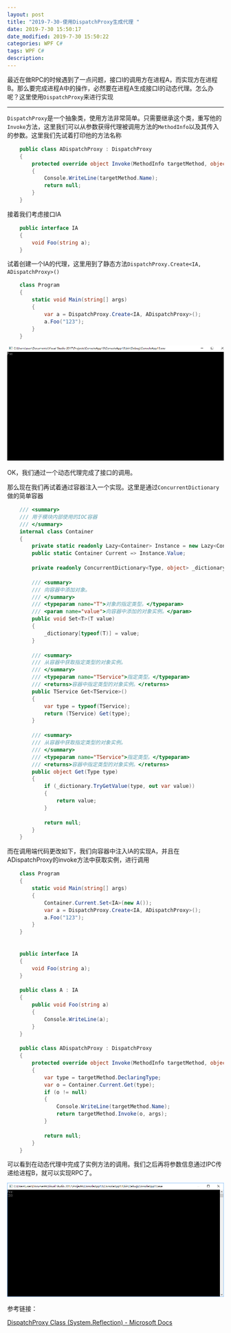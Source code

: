 ```yaml
---
layout: post
title: "2019-7-30-使用DispatchProxy生成代理 "
date: 2019-7-30 15:50:17
date_modified: 2019-7-30 15:50:22
categories: WPF C#
tags: WPF C#
description: 
---
```


最近在做RPC的时候遇到了一点问题，接口I的调用方在进程A，而实现方在进程B。那么要完成进程A中的操作，必然要在进程A生成接口I的动态代理。怎么办呢？这里使用`DispatchProxy`来进行实现

-----

`DispatchProxy`是一个抽象类，使用方法非常简单。只需要继承这个类，重写他的`Invoke`方法，这里我们可以从参数获得代理被调用方法的`MethodInfo`以及其传入的参数。这里我们先试着打印他的方法名称

```C#
    public class ADispatchProxy : DispatchProxy
    {
        protected override object Invoke(MethodInfo targetMethod, object[] args)
        {
            Console.WriteLine(targetMethod.Name);
            return null;
        }
    }
```

接着我们考虑接口IA

```C#
	public interface IA
    {
        void Foo(string a);
    }
```

试着创建一个IA的代理，这里用到了静态方法`DispatchProxy.Create<IA, ADispatchProxy>()`

```C#
    class Program
    {
        static void Main(string[] args)
        {
            var a = DispatchProxy.Create<IA, ADispatchProxy>();
            a.Foo("123");
        }
    }
```

![1564474421007](../media/1564474421007.png)

OK，我们通过一个动态代理完成了接口的调用。

那么现在我们再试着通过容器注入一个实现。这里是通过`ConcurrentDictionary`做的简单容器

```C#
	/// <summary>
    /// 用于模块内部使用的IOC容器
    /// </summary>
    internal class Container
    {
        private static readonly Lazy<Container> Instance = new Lazy<Container>();
        public static Container Current => Instance.Value;

        private readonly ConcurrentDictionary<Type, object> _dictionary = new ConcurrentDictionary<Type, object>();

        /// <summary>
        /// 向容器中添加对象。
        /// </summary>
        /// <typeparam name="T">对象的指定类型。</typeparam>
        /// <param name="value">向容器中添加的对象实例。</param>
        public void Set<T>(T value)
        {
            _dictionary[typeof(T)] = value;
        }

        /// <summary>
        /// 从容器中获取指定类型的对象实例。
        /// </summary>
        /// <typeparam name="TService">指定类型。</typeparam>
        /// <returns>容器中指定类型的对象实例。</returns>
        public TService Get<TService>()
        {
            var type = typeof(TService);
            return (TService) Get(type);
        }

        /// <summary>
        /// 从容器中获取指定类型的对象实例。
        /// </summary>
        /// <typeparam name="TService">指定类型。</typeparam>
        /// <returns>容器中指定类型的对象实例。</returns>
        public object Get(Type type)
        {
            if (_dictionary.TryGetValue(type, out var value))
            {
                return value;
            }

            return null;
        }
    }
```

而在调用端代码更改如下，我们向容器中注入IA的实现A，并且在ADispatchProxy的invoke方法中获取实例，进行调用

```C#
    class Program
    {
        static void Main(string[] args)
        {
            Container.Current.Set<IA>(new A());
            var a = DispatchProxy.Create<IA, ADispatchProxy>();
            a.Foo("123");
        }
    }


    public interface IA
    {
        void Foo(string a);
    }

    public class A : IA
    {
        public void Foo(string a)
        {
            Console.WriteLine(a);
        }
    }

    public class ADispatchProxy : DispatchProxy
    {
        protected override object Invoke(MethodInfo targetMethod, object[] args)
        {
            var type = targetMethod.DeclaringType;
            var o = Container.Current.Get(type);
            if (o != null) 
            {
                Console.WriteLine(targetMethod.Name);
                return targetMethod.Invoke(o, args);
            }

            return null;
        }
    }
```

可以看到在动态代理中完成了实例方法的调用。我们之后再将参数信息通过IPC传递给进程B，就可以实现RPC了。

![1564475594984](../media/1564475594984.png)

参考链接：

[DispatchProxy Class (System.Reflection) - Microsoft Docs](https://docs.microsoft.com/en-us/dotnet/api/system.reflection.dispatchproxy?view=dotnet-plat-ext-2.1)



